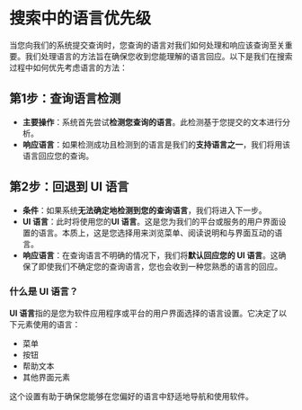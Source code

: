 
# 搜索中的语言优先级

当您向我们的系统提交查询时，您查询的语言对我们如何处理和响应该查询至关重要。我们处理语言的方法旨在确保您收到您能理解的语言回应。以下是我们在搜索过程中如何优先考虑语言的方法：

## 第1步：查询语言检测

- **主要操作**：系统首先尝试**检测您查询的语言**。此检测基于您提交的文本进行分析。
- **响应语言**：如果检测成功且检测到的语言是我们的**支持语言之一**，我们将用该语言回应您的查询。

## 第2步：回退到 UI 语言

- **条件**：如果系统**无法确定地检测到您的查询语言**，我们将进入下一步。
- **UI 语言**：此时将使用您的**UI 语言**。这是您为我们的平台或服务的用户界面设置的语言。本质上，这是您选择用来浏览菜单、阅读说明和与界面互动的语言。
- **响应语言**：在查询语言不明确的情况下，我们将**默认回应您的 UI 语言**。这确保了即使我们不确定您的查询语言，您也会收到一种您熟悉的语言的回应。

### 什么是 UI 语言？

**UI 语言**指的是您为软件应用程序或平台的用户界面选择的语言设置。它决定了以下元素使用的语言：

- 菜单
- 按钮
- 帮助文本
- 其他界面元素

这个设置有助于确保您能够在您偏好的语言中舒适地导航和使用软件。
